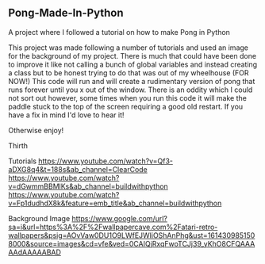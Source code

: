 ## Pong-Made-In-Python
A project where I followed a tutorial on how to make Pong in Python

This project was made following a number of tutorials and used an image for the background of my project. 
There is much that could have been done to improve it like not calling a bunch of global variables and instead creating a class
but to be honest trying to do that was out of my wheelhouse (FOR NOW!)
This code will run and will create a rudimentary version of pong that runs forever until you x out of the window.
There is an oddity which I could not sort out however, some times when you run this code it will make the paddle stuck to the top of the screen
requiring a good old restart. If you have a fix in mind I'd love to hear it!

Otherwise enjoy!

Thirth

Tutorials
https://www.youtube.com/watch?v=Qf3-aDXG8q4&t=188s&ab_channel=ClearCode
https://www.youtube.com/watch?v=dGwmmBBMlKs&ab_channel=buildwithpython
https://www.youtube.com/watch?v=Fp1dudhdX8k&feature=emb_title&ab_channel=buildwithpython

Background Image
https://www.google.com/url?sa=i&url=https%3A%2F%2Fwallpapercave.com%2Fatari-retro-wallpapers&psig=AOvVaw0DU1O9LWfEJWliOShAnPhg&ust=1614309851508000&source=images&cd=vfe&ved=0CAIQjRxqFwoTCJj39_yKhO8CFQAAAAAdAAAAABAD
